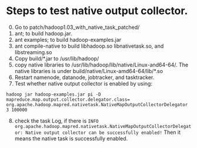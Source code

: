 Steps to test native output collector.
===========
0. Go to patch/hadoop1.03_with_native_task_patched/
1. ant; to build hadoop.jar.
2. ant examples; to build hadoop-examples.jar
3. ant compile-native to build libhadoop.so libnativetask.so, and libstreaming.so
4. Copy build/*.jar to /usr/lib/hadoop/
5. copy native libraries to /usr/lib/hadoop/lib/native/Linux-and64-64/. The native libraries is under build/native/Linux-amd64-64/lib/*.so
6. Restart namenode, datanode, jobtracker, and tasktracker.
7. Test whether native output collector is enabled by using:
<pre><code>hadoop jar hadoop-examples.jar pi -D 
mapreduce.map.output.collector.delegator.class=
org.apache.hadoop.mapred.nativetask.NativeMapOutputCollectorDelegator 3 100000</code></pre>
8. check the task Log, if there is 
``INFO org.apache.hadoop.mapred.nativetask.NativeMapOutputCollectorDelegator: Native output collector can be successfully enabled!``
Then it means the native task is successfully enabled.
